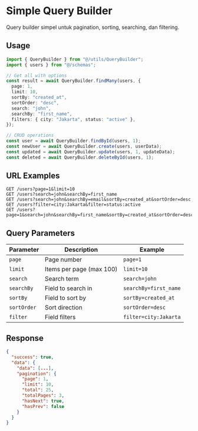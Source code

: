# Simple Query Builder

Query builder simpel untuk pagination, sorting, searching, dan filtering.

## Usage

```typescript
import { QueryBuilder } from "@/utils/QueryBuilder";
import { users } from "@/schemas";

// Get all with options
const result = await QueryBuilder.findMany(users, {
  page: 1,
  limit: 10,
  sortBy: "created_at",
  sortOrder: "desc",
  search: "john",
  searchBy: "first_name",
  filters: { city: "Jakarta", status: "active" },
});

// CRUD operations
const user = await QueryBuilder.findById(users, 1);
const newUser = await QueryBuilder.create(users, userData);
const updated = await QueryBuilder.update(users, 1, updateData);
const deleted = await QueryBuilder.deleteById(users, 1);
```

## URL Examples

```
GET /users?page=1&limit=10
GET /users?search=john&searchBy=first_name
GET /users?search=john&searchBy=email&sortBy=created_at&sortOrder=desc
GET /users?filter=city:Jakarta&filter=status:active
GET /users?page=1&search=john&searchBy=first_name&sortBy=created_at&sortOrder=desc&filter=city:Jakarta
```

## Query Parameters

| Parameter   | Description              | Example               |
| ----------- | ------------------------ | --------------------- |
| `page`      | Page number              | `page=1`              |
| `limit`     | Items per page (max 100) | `limit=10`            |
| `search`    | Search term              | `search=john`         |
| `searchBy`  | Field to search in       | `searchBy=first_name` |
| `sortBy`    | Field to sort by         | `sortBy=created_at`   |
| `sortOrder` | Sort direction           | `sortOrder=desc`      |
| `filter`    | Field filters            | `filter=city:Jakarta` |

## Response

```json
{
  "success": true,
  "data": {
    "data": [...],
    "pagination": {
      "page": 1,
      "limit": 10,
      "total": 25,
      "totalPages": 3,
      "hasNext": true,
      "hasPrev": false
    }
  }
}
```
